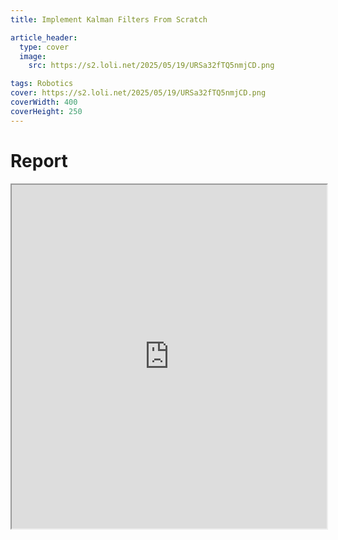 ```yaml
---
title: Implement Kalman Filters From Scratch

article_header:
  type: cover
  image:
    src: https://s2.loli.net/2025/05/19/URSa32fTQ5nmjCD.png

tags: Robotics
cover: https://s2.loli.net/2025/05/19/URSa32fTQ5nmjCD.png
coverWidth: 400
coverHeight: 250
---
```


# Report

<div class="row">
    <iframe src="https://drive.google.com/file/d/1clxUGHlWueiPNDdh-vFljh5Xk4vlIFyH/preview" style="width:100%; height:550px"></iframe>
</div>
